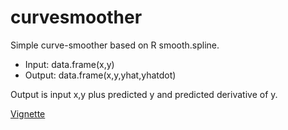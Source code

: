 # curvesmoother

Simple curve-smoother based on R smooth.spline.

* Input: data.frame(x,y)
* Output: data.frame(x,y,yhat,yhatdot)

Output is input x,y plus predicted y and predicted derivative of y.

[Vignette](ignettes/curvesmoother.html)
